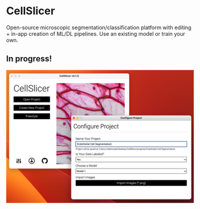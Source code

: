 # CellSlicer
Open-source microscopic segmentation/classification platform with editing + in-app creation of ML/DL pipelines. Use an existing model or train your own. 

## In progress!
![Image 1](./screenshots/start_and_project_config.png)
